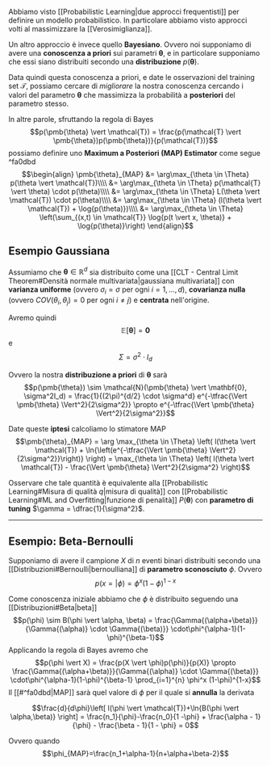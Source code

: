 Abbiamo visto [[Probabilistic Learning|due approcci frequentisti]] per definire un modello probabilistico.
In particolare abbiamo visto approcci volti al massimizzare la [[Verosimiglianza]].

Un altro approccio è invece quello **Bayesiano**.
Ovvero noi supponiamo di avere una **conoscenza a priori** sui parametri $\pmb{\theta}$, e in particolare supponiamo che essi siano distribuiti secondo una **distribuzione** $p(\pmb{\theta})$.

Data quindi questa conoscenza a priori, e date le osservazioni del training set $\mathcal{T}$, possiamo cercare di *migliorare* la nostra conoscenza cercando i valori del parametro $\pmb{\theta}$ che massimizza la probabilità a **posteriori** del parametro stesso.

In altre parole, sfruttando la regola di Bayes $$p(\pmb{\theta} \vert \mathcal{T}) = \frac{p(\mathcal{T} \vert \pmb{\theta})p(\pmb{\theta})}{p(\mathcal{T})}$$ possiamo definire uno **Maximum a Posteriori (MAP) Estimator** come segue  ^fa0dbd
$$\begin{align}
\pmb{\theta}_{MAP}
&= \arg\max_{\theta \in \Theta} p(\theta \vert \mathcal{T})\\\\
&= \arg\max_{\theta \in \Theta} p(\mathcal{T} \vert \theta)  \cdot p(\theta)\\\\
&= \arg\max_{\theta \in \Theta} L(\theta \vert \mathcal{T})  \cdot p(\theta)\\\\
&= \arg\max_{\theta \in \Theta} (l(\theta \vert \mathcal{T}) + \log{p(\theta)})\\\\
&= \arg\max_{\theta \in \Theta} \left(\sum_{(x,t) \in \mathcal{T}} \log{p(t \vert x, \theta)} + \log{p(\theta)}\right)
\end{align}$$

## Esempio Gaussiana
Assumiamo che $\pmb{\theta} \in \mathbb{R}^d$ sia distribuito come una [[CLT - Central Limit Theorem#Densità normale multivariata|gaussiana multivariata]] con **varianza uniforme** (ovvero $\sigma_i = \sigma$ per ogni $i = 1, ..., d$), **covarianza nulla** (ovvero $COV(\theta_i, \theta_j) = 0$ per ogni $i \neq j$) e **centrata** nell'origine.

Avremo quindi $$\mathbb{E} \left[ \pmb{\theta} \right] = \mathbf{0}$$ e $$\Sigma = \sigma^2 \cdot I_d$$

Ovvero la nostra **distribuzione a priori** di $\pmb{\theta}$ sarà $$p(\pmb{\theta}) \sim \mathcal{N}(\pmb{\theta} \vert \mathbf{0}, \sigma^2I_d) = \frac{1}{(2\pi)^{d/2} \cdot \sigma^d} e^{-\tfrac{\Vert \pmb{\theta} \Vert^2}{2\sigma^2}} \propto e^{-\tfrac{\Vert \pmb{\theta} \Vert^2}{2\sigma^2}}$$

Date queste **iptesi** calcoliamo lo stimatore MAP
$$\pmb{\theta}_{MAP} = \arg \max_{\theta \in \Theta} \left( l(\theta \vert \mathcal{T}) + \ln{\left(e^{-\tfrac{\Vert \pmb{\theta} \Vert^2}{2\sigma^2}}\right)} \right) = \max_{\theta \in \Theta} \left( l(\theta \vert \mathcal{T}) - \frac{\Vert \pmb{\theta} \Vert^2}{2\sigma^2} \right)$$

Osservare che tale quantità è equivalente alla [[Probabilistic Learning#Misura di qualità $q$|misura di qualità]] con [[Probabilistic Learning#ML and Overfitting|funzione di penalità]] $P(\pmb{\theta})$ con **parametro di tuning** $\gamma = \dfrac{1}{\sigma^2}$.


------
## Esempio: Beta-Bernoulli
Supponiamo di avere il campione $X$ di $n$ eventi binari distribuiti secondo una [[Distribuzioni#Bernoulli|bernoulliana]] di **parametro sconosciuto** $\phi$.
Ovvero $$p(x = \vert \phi) = \phi^x(1-\phi)^{1-x}$$

Come conoscenza iniziale abbiamo che $\phi$ è distribuito seguendo una [[Distribuzioni#Beta|beta]] $$p(\phi) \sim B(\phi \vert \alpha, \beta) = \frac{\Gamma{(\alpha+\beta)}}{\Gamma{(\alpha)} \cdot \Gamma{(\beta)}} \cdot\phi^{\alpha-1}(1-\phi)^{\beta-1}$$
Applicando la regola di Bayes avremo che $$p(\phi \vert X) = \frac{p(X \vert \phi)p(\phi)}{p(X)} \propto \frac{\Gamma{(\alpha+\beta)}}{\Gamma{(\alpha)} \cdot \Gamma{(\beta)}} \cdot\phi^{\alpha-1}(1-\phi)^{\beta-1} \prod_{i=1}^{n} \phi^x (1-\phi)^{1-x}$$
Il [[#^fa0dbd|MAP]] sarà quel valore di $\phi$ per il quale si **annulla** la derivata

$$\frac{d}{d\phi}\left[ l(\phi \vert \mathcal{T})+\ln{B(\phi \vert \alpha,\beta)} \right] = \frac{n_1}{\phi}-\frac{n_0}{1 -\phi} + \frac{\alpha - 1}{\phi} - \frac{\beta - 1}{1 - \phi} = 0$$

Ovvero quando $$\phi_{MAP}=\frac{n_1+\alpha-1}{n+\alpha+\beta-2}$$